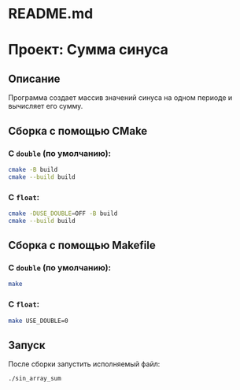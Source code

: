 # README.md

# Проект: Сумма синуса

## Описание
Программа создает массив значений синуса на одном периоде и вычисляет его сумму.

## Сборка с помощью CMake
### С `double` (по умолчанию):
```sh
cmake -B build
cmake --build build
```
### С `float`:
```sh
cmake -DUSE_DOUBLE=OFF -B build
cmake --build build
```

## Сборка с помощью Makefile
### С `double` (по умолчанию):
```sh
make
```
### С `float`:
```sh
make USE_DOUBLE=0
```

## Запуск
После сборки запустить исполняемый файл:
```sh
./sin_array_sum
```
